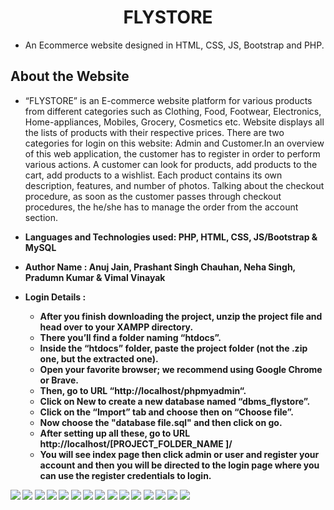 <h1 align='center'>FLYSTORE</h1>

- An Ecommerce website designed in HTML, CSS, JS, Bootstrap and PHP.

## About the Website

- “FLYSTORE” is an E-commerce website platform for various products from different categories such as Clothing, Food, Footwear, Electronics, Home-appliances, Mobiles, Grocery, Cosmetics etc. Website displays all the lists of products with their respective prices. There are two categories for login on this website: Admin and Customer.In an overview of this web application, the customer has to register in order to perform various actions. A customer can look for products, add products to the cart, add products to a wishlist. Each product contains its own description, features, and number of photos. Talking about the checkout procedure, as soon as the customer passes through checkout procedures, the he/she has to manage the order from the account section.
- <b>Languages and Technologies used: PHP, HTML, CSS, JS/Bootstrap & MySQL
- <b>Author Name :</b> Anuj Jain, Prashant Singh Chauhan, Neha Singh, Pradumn Kumar & Vimal Vinayak

- <b>Login Details : </b> 
  - After you finish downloading the project, unzip the project file and head over to your XAMPP directory.
  - There you’ll find a folder naming “htdocs”.
  - Inside the “htdocs” folder, paste the project folder (not the .zip one, but the extracted one).
  - Open your favorite browser; we recommend using Google Chrome or Brave.
  - Then, go to URL “http://localhost/phpmyadmin“.
  - Click on New to create a new database named “dbms_flystore”.
  - Click on the “Import” tab and choose then on “Choose file”.
  - Now choose the "database file.sql"  and then click on go.
  - After setting up all these, go to URL http://localhost/[PROJECT_FOLDER_NAME ]/
  - You will see index page then click admin or user and register your account and then you will be directed to the login page where you can use the register credentials to login.


![](assets/website_ss/ss1.png)
![](assets/website_ss/ss2.png)
![](assets/website_ss/ss3.png)
![](assets/website_ss/ss4.png)
![](assets/website_ss/ss5.png)
![](assets/website_ss/ss6.png)
![](assets/website_ss/ss7.png)
![](assets/website_ss/ss8.png)
![](assets/website_ss/ss9.png)
![](assets/website_ss/ss10.png)
![](assets/website_ss/ss11.png)
![](assets/website_ss/ss12.png)
![](assets/website_ss/ss13.png)
![](assets/website_ss/ss14.png)
![](assets/website_ss/ss15.png)
